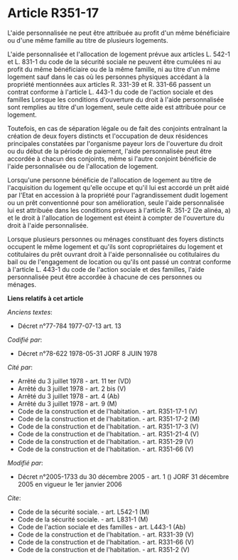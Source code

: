 # Article R351-17

L'aide personnalisée ne peut être attribuée au profit d'un même bénéficiaire ou d'une même famille au titre de plusieurs
logements. 

L'aide personnalisée et l'allocation de logement prévue aux articles L. 542-1 et L. 831-1 du code de la sécurité sociale ne
peuvent être cumulées ni au profit du même bénéficiaire ou de la même famille, ni au titre d'un même logement sauf dans le
cas où les personnes physiques accédant à la propriété mentionnées aux articles R. 331-39 et R. 331-66 passent un contrat
conforme à l'article L. 443-1 du code de l'action sociale et des familles Lorsque les conditions d'ouverture du droit à
l'aide personnalisée sont remplies au titre d'un logement, seule cette aide est attribuée pour ce logement. 

Toutefois, en cas de séparation légale ou de fait des conjoints entraînant la création de deux foyers distincts et
l'occupation de deux résidences principales constatées par l'organisme payeur lors de l'ouverture du droit ou du début de la
période de paiement, l'aide personnalisée peut être accordée à chacun des conjoints, même si l'autre conjoint bénéficie de
l'aide personnalisée ou de l'allocation de logement. 

Lorsqu'une personne bénéficie de l'allocation de logement au titre de l'acquisition du logement qu'elle occupe et qu'il lui
est accordé un prêt aidé par l'Etat en accession à la propriété pour l'agrandissement dudit logement ou un prêt conventionné
pour son amélioration, seule l'aide personnalisée lui est attribuée dans les conditions prévues à l'article R. 351-2 (2e
alinéa, a) et le droit à l'allocation de logement est éteint à compter de l'ouverture du droit à l'aide personnalisée. 

Lorsque plusieurs personnes ou ménages constituant des foyers distincts occupent le même logement et qu'ils sont
copropriétaires du logement et cotitulaires du prêt ouvrant droit à l'aide personnalisée ou cotitulaires du bail ou de
l'engagement de location ou qu'ils ont passé un contrat conforme à l'article L. 443-1 du code de l'action sociale et des
familles, l'aide personnalisée peut être accordée à chacune de ces personnes ou ménages.

**Liens relatifs à cet article**

_Anciens textes_:

  - Décret n°77-784 1977-07-13 art. 13

_Codifié par_:

  - Décret n°78-622 1978-05-31 JORF 8 JUIN 1978

_Cité par_:

  - Arrêté du 3 juillet 1978 - art. 11 ter (VD)
  - Arrêté du 3 juillet 1978 - art. 2 bis (V)
  - Arrêté du 3 juillet 1978 - art. 4 (Ab)
  - Arrêté du 3 juillet 1978 - art. 9 (M)
  - Code de la construction et de l'habitation. - art. R351-17-1 (V)
  - Code de la construction et de l'habitation. - art. R351-17-2 (M)
  - Code de la construction et de l'habitation. - art. R351-17-3 (V)
  - Code de la construction et de l'habitation. - art. R351-21-4 (V)
  - Code de la construction et de l'habitation. - art. R351-29 (V)
  - Code de la construction et de l'habitation. - art. R351-66 (V)

_Modifié par_:

  - Décret n°2005-1733 du 30 décembre 2005 - art. 1 () JORF 31 décembre 2005 en vigueur le 1er janvier 2006

_Cite_:

  - Code de la sécurité sociale. - art. L542-1 (M)
  - Code de la sécurité sociale. - art. L831-1 (M)
  - Code de l'action sociale et des familles - art. L443-1 (Ab)
  - Code de la construction et de l'habitation. - art. R331-39 (V)
  - Code de la construction et de l'habitation. - art. R331-66 (V)
  - Code de la construction et de l'habitation. - art. R351-2 (V)
